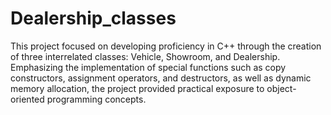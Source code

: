 # Dealership_classes

This project focused on developing proficiency in C++ through the creation of three interrelated classes: Vehicle, Showroom, and Dealership. Emphasizing the implementation of special functions such as copy constructors, assignment operators, and destructors, as well as dynamic memory allocation, the project provided practical exposure to object-oriented programming concepts.


